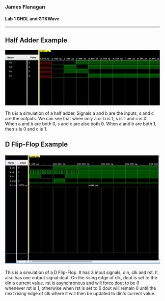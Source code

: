 ### James Flanagan
#### Lab 1 GHDL and GTKWave
---
Half Adder Example
---
![](./HalfAdderExample.png)

This is a simulation of a half adder. Signals a and b are the inputs, s and c are the outputs. We can see that when only a or b is 1, s is 1 and c is 0. When a and b are both 0, s and c are also both 0. When a and b are both 1, then s is 0 and c is 1.

D Flip-Flop Example
---
![](./dffExample.png)

This is a simulation of a D Flip-Flop. It has 3 input signals, din, clk and rst. It also has one output signal dout. On the rising edge of clk, dout is set to the din's current value. rst is asynchronous and will force dout to be 0 whenever rst is 1, otherwise when rst is set to 0 dout will remain 0 until the next rising edge of clk where it will then be updated to din's current value.


